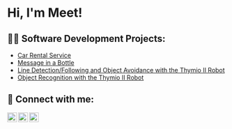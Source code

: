 <h1>Hi, I'm Meet!
<h2>👨‍💻 Software Development Projects:</h2>

- [Car Rental Service](https://github.com/MeetMann/CarRentalService) 
- [Message in a Bottle](https://github.com/MeetMann/MessageInABottle)
- [Line Detection/Following and Object Avoidance with the Thymio II Robot](https://github.com/MeetMann/Line-Detection-Following-and-Object-Avoidance)
- [Object Recognition with the Thymio II Robot](https://github.com/MeetMann/ObjectRecognition)

<h2> 🤳 Connect with me:</h2>

<a href="https://twitter.com/MannPrabhmeet" target="_blank">
  <img align="left" alt="JoshMadakor | Twitter" width="22px" src="https://cdn.jsdelivr.net/npm/simple-icons@v3/icons/twitter.svg" />
</a>
<a href="https://www.linkedin.com/in/meet-mann-8ab446240/" target="_blank">
  <img align="left" alt="JoshMadakor | LinkedIn" width="22px" src="https://cdn.jsdelivr.net/npm/simple-icons@v3/icons/linkedin.svg" />
</a>
<a href="https://www.instagram.com/meet__mann/" target="_blank">
  <img align="left" alt="JoshMadakor | Instagram" width="22px" src="https://cdn.jsdelivr.net/npm/simple-icons@v3/icons/instagram.svg" />
</a>

